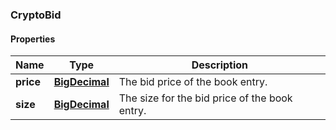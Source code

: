 
[//]: # (CLASS:CryptoBid)

[//]: # (KIND:object)

### CryptoBid

#### Properties

[//]: # (START_DEFINITION)

Name | Type | Description
------------ | ------------- | -------------
**price** | [**BigDecimal**](BigDecimal.md) | The bid price of the book entry. &nbsp;
**size** | [**BigDecimal**](BigDecimal.md) | The size for the bid price of the book entry. &nbsp;

[//]: # (END_DEFINITION)


[//]: # (CONTAINED_CLASS:BigDecimal)


[//]: # (CONTAINED_CLASS:BigDecimal)





